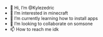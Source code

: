- 👋 Hi, I’m @Kylezedric
- 👀 I’m interested in minecraft 
- 🌱 I’m currently learning how to install apps
- 💞️ I’m looking to collaborate on somsone
- 📫 How to reach me idk

<!---
Kylezedric/Kylezedric is a ✨ special ✨ repository because its `README.md` (this file) appears on your GitHub profile.
You can click the Preview link to take a look at your changes.
--->
